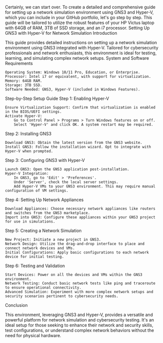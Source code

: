 Certainly, we can start over. To create a detailed and comprehensive guide for setting up a network simulation environment using GNS3 and Hyper-V, which you can include in your GitHub portfolio, let's go step by step. This guide will be tailored to utilize the robust features of your HP Victus laptop with 64GB of RAM, 3TB of SSD storage, and an i7 processor.
Setting Up GNS3 with Hyper-V for Network Simulation
Introduction

This guide provides detailed instructions on setting up a network simulation environment using GNS3 integrated with Hyper-V. Tailored for cybersecurity professionals and network enthusiasts, this environment is ideal for testing, learning, and simulating complex network setups.
System and Software Requirements

    Operating System: Windows 10/11 Pro, Education, or Enterprise.
    Processor: Intel i7 or equivalent, with support for virtualization.
    Memory: 64GB RAM.
    Storage: 3TB SSD.
    Software Needed: GNS3, Hyper-V (included in Windows Features).

Step-by-Step Setup Guide
Step 1: Enabling Hyper-V

    Ensure Virtualization Support: Confirm that virtualization is enabled in the BIOS/UEFI settings.
    Activate Hyper-V:
        Go to Control Panel > Programs > Turn Windows features on or off.
        Select 'Hyper-V' and click OK. A system restart may be required.

Step 2: Installing GNS3

    Download GNS3: Obtain the latest version from the GNS3 website.
    Install GNS3: Follow the installation wizard. Opt to integrate with Hyper-V when prompted.

Step 3: Configuring GNS3 with Hyper-V

    Launch GNS3: Open the GNS3 application post-installation.
    Hyper-V Integration:
        In GNS3, go to 'Edit' > 'Preferences'.
        Under 'Server', check the local server settings.
        Add Hyper-V VMs to your GNS3 environment. This may require manual configuration of VM settings.

Step 4: Setting Up Network Appliances

    Download Appliances: Choose necessary network appliances like routers and switches from the GNS3 marketplace.
    Import into GNS3: Configure these appliances within your GNS3 project for use in simulations.

Step 5: Creating a Network Simulation

    New Project: Initiate a new project in GNS3.
    Network Design: Utilize the drag-and-drop interface to place and connect network devices and VMs.
    Initial Configurations: Apply basic configurations to each network device for initial testing.

Step 6: Testing and Validation

    Start Devices: Power on all the devices and VMs within the GNS3 environment.
    Network Testing: Conduct basic network tests like ping and traceroute to ensure operational connectivity.
    Advanced Simulation: Experiment with more complex network setups and security scenarios pertinent to cybersecurity needs.

Conclusion

This environment, leveraging GNS3 and Hyper-V, provides a versatile and powerful platform for network simulation and cybersecurity testing. It's an ideal setup for those seeking to enhance their network and security skills, test configurations, or understand complex network behaviors without the need for physical hardware.
